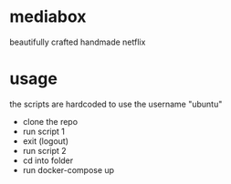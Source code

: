 # mediabox
beautifully crafted handmade netflix

# usage
the scripts are hardcoded to use the username "ubuntu"

- clone the repo
- run script 1
- exit (logout)
- run script 2
- cd into folder
- run docker-compose up
